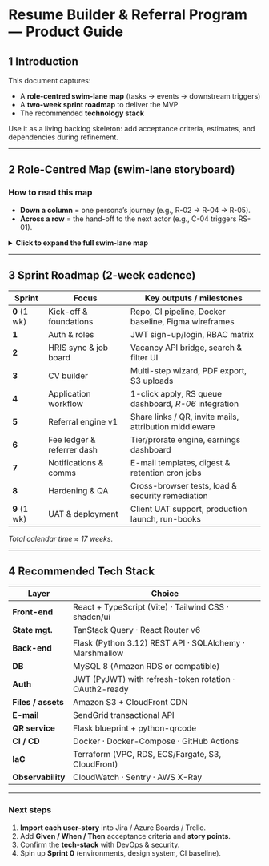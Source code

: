  

# Resume Builder & Referral Program — Product Guide

## 1  Introduction

This document captures:

* A **role-centred swim-lane map** (tasks → events → downstream triggers)
* A **two-week sprint roadmap** to deliver the MVP
* The recommended **technology stack**

Use it as a living backlog skeleton: add acceptance criteria, estimates, and dependencies during refinement.

---

## 2  Role-Centred Map (swim-lane storyboard)

### How to read this map

* **Down a column** = one persona’s journey (e.g., R-02 → R-04 → R-05).
* **Across a row** = the hand-off to the next actor (e.g., C-04 triggers RS-01).

<details>
<summary><strong>Click to expand the full swim-lane map</strong></summary>

### 2.1  Referrer (“I bring people in”) 12days

| #        | Referrer user-story (As a Referrer …)                                                 | System event it causes →          | Who / What is triggered                          |
| -------- | ------------------------------------------------------------------------------------- | --------------------------------- | ------------------------------------------------ |
| **R-01** | …I **register** (or convert from Candidate) so I can earn fees.                       | Referrer profile created          | Enables **C-01** (Candidate can credit referrer) |
| **R-02** | …I **generate a share link / QR** for a vacancy or for the portal home.               | Unique token saved                | Powers **C-02**                                  |
| **R-03** | …I **e-mail an invite** so my contact gets a tracked URL.                             | Tracked invite e-mail sent        | Also powers **C-02**                             |
| **R-04** | …I **monitor every referral’s status** on my dashboard.                               | Reads application-status stream ← | Fed by **RS-05**                                 |
| **R-05** | …I **see my earnings ledger** so I know when I’ll be paid.                            | Reads fee-ledger updates ←        | Fed by **SYS-03** & **FIN-02**                   |
| **R-06** | …I **apply to a vacancy under my own profile** if I decide to pursue the role myself. | Application row created           | Triggers **RS-01**                               |

---

### 2.2  Candidate (“I apply for a job”) 15days

*A Candidate can toggle “Become a Referrer” at any time, converting their account into a dual role.*

| #        | Candidate user-story (As a Candidate …)                           | Trigger ←      | System event it causes →           | Who / What is triggered |
| -------- | ----------------------------------------------------------------- | -------------- | ---------------------------------- | ----------------------- |
| **C-01** | …I **sign up** (direct or via referral) so I can build a profile. | Visitor action | Candidate record (+ `referrer_id`) | Enables **R-04**        |
| **C-02** | …I **land via ref link / QR** so credit goes to my referrer.      | R-02 / R-03    | Same as C-01                       | —                       |
| **C-03** | …I **complete the CV wizard** for an auto-formatted résumé.       | —              | CV stored & PDF rendered           | Ready for **C-04**      |
| **C-04** | …I **apply to an open vacancy** with one click.                   | C-03           | Application row created            | Triggers **RS-01**      |
| **C-05** | …I **track my application status** in a dashboard.                | Reads stream ← | Updated by **RS-05**               | —                       |
| **C-06** | …I **receive e-mails on status changes** so I stay informed.      | E-mail job ←   | Sent by **SYS-02**                 | —                       |

---

### 2.3  Resource Specialist (RS) (“I screen & endorse”) 15days

| #         | RS user-story (As an RS …)                                       | Trigger ←   | System event it causes →        | Who / What is triggered              |
| --------- | ---------------------------------------------------------------- | ----------- | ------------------------------- | ------------------------------------ |
| **RS-01** | …I **get a notification** when a new application arrives.        | C-04 / R-06 | Alert displayed / e-mail sent   | Enables RS action                    |
| **RS-02** | …I **open and review the CV** in the portal.                     | RS-01       | —                               | —                                    |
| **RS-03** | …I **record interview notes & provisional status**.              | RS-02       | Status = “Interviewed”          | Visible to **C-05**, **R-04**        |
| **RS-04** | …I **endorse the candidate** to the DO Team Leader.              | RS-03       | Endorsement object created      | Triggers **TL-01**                   |
| **RS-05** | …I **update final status** (Hired / Rejected) after TL feedback. | TL-02       | Status change saved             | Feeds **C-05**, **R-04**, **SYS-01** |
| **RS-06** | …I **search the CV database** and proactively invite candidates. | —           | Invite e-mail & application row | Triggers **RS-01** (self-assignment) |

---

### 2.4  DO Team Leader (TL) (“I give business sign-off”) 3-5days

| #         | TL user-story (As a TL …)                                                | Trigger ← | System event it causes → | Who / What is triggered |
| --------- | ------------------------------------------------------------------------ | --------- | ------------------------ | ----------------------- |
| **TL-01** | …I **receive an e-mail link** to approve / reject an endorsed candidate. | RS-04     | —                        | —                       |
| **TL-02** | …I **approve / reject** with one click so the RS can proceed.            | TL-01     | TL decision saved        | Drives **RS-05**        |

*(If your org skips the TL step, fold TL-01/02 into RS-05.)*

---

### 2.5  System (timed & automatic jobs)3-5days

| #          | System job                                       | Trigger | Effect →                              | Who / What is triggered         |
| ---------- | ------------------------------------------------ | ------- | ------------------------------------- | ------------------------------- |
| **SYS-01** | **Start retention clock** when status = “Hired”. | RS-05   | Timer row set (T + 30 d, 90 d)        | Used by **SYS-02**              |
| **SYS-02** | **Check retention milestones** nightly.          | Cron    | Status-change events (3 m met / exit) | Feeds **SYS-03**, e-mails C & R |
| **SYS-03** | **Write fee-ledger entry** when milestone met.   | SYS-02  | Ledger row “Payable”                  | Appears in **R-05**, **FIN-01** |

---

### 2.6  Finance (“I pay the money”)

| #          | Finance user-story (As Finance …)                           | Trigger ← | System event it causes → | Who / What is triggered               |
| ---------- | ----------------------------------------------------------- | --------- | ------------------------ | ------------------------------------- |
| **FIN-01** | …I **export the payable-fees report** each payroll cut-off. | SYS-03    | CSV / API payload ready  | Used in payroll system                |
| **FIN-02** | …I **mark fees as Paid** after payroll runs.                | FIN-01    | Ledger row updated       | Notifies **R-05** & sends payout mail |

---

### 2.7  Admin / HR Ops (“I configure & monitor”)

| #          | Admin user-story (As an Admin …)                                              |
| ---------- | ----------------------------------------------------------------------------- |
| **ADM-01** | Set or change **fee tiers & proration rules** to keep incentives competitive. |
| **ADM-02** | Manage **roles & permissions** for all users.                                 |
| **ADM-03** | View **programme analytics** (apps, hires, referral rate, cost / hire).       |
| **ADM-04** | Override statuses or fees in edge-case disputes.                              |

</details>

---

## 3  Sprint Roadmap (2-week cadence)

| Sprint       | Focus                      | Key outputs / milestones                               |
| ------------ | -------------------------- | ------------------------------------------------------ |
| **0** (1 wk) | Kick-off & foundations     | Repo, CI pipeline, Docker baseline, Figma wireframes   |
| **1**        | Auth & roles               | JWT sign-up/login, RBAC matrix                         |
| **2**        | HRIS sync & job board      | Vacancy API bridge, search & filter UI                 |
| **3**        | CV builder                 | Multi-step wizard, PDF export, S3 uploads              |
| **4**        | Application workflow       | 1-click apply, RS queue dashboard, *R-06* integration  |
| **5**        | Referral engine v1         | Share links / QR, invite mails, attribution middleware |
| **6**        | Fee ledger & referrer dash | Tier/prorate engine, earnings dashboard                |
| **7**        | Notifications & comms      | E-mail templates, digest & retention cron jobs         |
| **8**        | Hardening & QA             | Cross-browser tests, load & security remediation       |
| **9** (1 wk) | UAT & deployment           | Client UAT support, production launch, run-books       |

*Total calendar time ≈ 17 weeks.*

---

## 4  Recommended Tech Stack

| Layer              | Choice                                                  |
| ------------------ | ------------------------------------------------------- |
| **Front-end**      | React + TypeScript (Vite) · Tailwind CSS · shadcn/ui    |
| **State mgt.**     | TanStack Query · React Router v6                        |
| **Back-end**       | Flask (Python 3.12) REST API · SQLAlchemy · Marshmallow |
| **DB**             | MySQL 8 (Amazon RDS or compatible)                      |
| **Auth**           | JWT (PyJWT) with refresh-token rotation · OAuth2-ready  |
| **Files / assets** | Amazon S3 + CloudFront CDN                              |
| **E-mail**         | SendGrid transactional API                              |
| **QR service**     | Flask blueprint + python-qrcode                         |
| **CI / CD**        | Docker · Docker-Compose · GitHub Actions                |
| **IaC**            | Terraform (VPC, RDS, ECS/Fargate, S3, CloudFront)       |
| **Observability**  | CloudWatch · Sentry · AWS X-Ray                         |

---

### Next steps

1. **Import each user-story** into Jira / Azure Boards / Trello.
2. Add **Given / When / Then** acceptance criteria and **story points**.
3. Confirm the **tech-stack** with DevOps & security.
4. Spin up **Sprint 0** (environments, design system, CI baseline).

 

